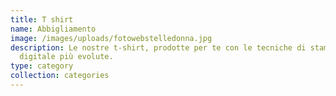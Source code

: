 ```yaml
---
title: T shirt
name: Abbigliamento
image: /images/uploads/fotowebstelledonna.jpg
description: Le nostre t-shirt, prodotte per te con le tecniche di stampa
  digitale più evolute.
type: category
collection: categories
---
```

